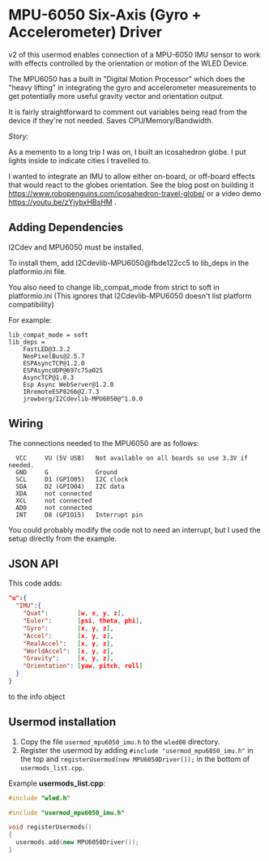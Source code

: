 # MPU-6050 Six-Axis (Gyro + Accelerometer) Driver

v2 of this usermod enables connection of a MPU-6050 IMU sensor to
work with effects controlled by the orientation or motion of the WLED Device.

The MPU6050 has a built in "Digital Motion Processor" which does the "heavy lifting"
in integrating the gyro and accelerometer measurements to get potentially more
useful gravity vector and orientation output.

It is fairly straightforward to comment out variables being read from the device if they're not needed. Saves CPU/Memory/Bandwidth.

_Story:_

As a memento to a long trip I was on, I built an icosahedron globe. I put lights inside to indicate cities I travelled to.

I wanted to integrate an IMU to allow either on-board, or off-board effects that would
react to the globes orientation. See the blog post on building it <https://www.robopenguins.com/icosahedron-travel-globe/> or a video demo <https://youtu.be/zYjybxHBsHM> .

## Adding Dependencies

I2Cdev and MPU6050 must be installed.

To install them, add I2Cdevlib-MPU6050@fbde122cc5 to lib_deps in the platformio.ini file.

You also need to change lib_compat_mode from strict to soft in platformio.ini (This ignores that I2Cdevlib-MPU6050 doesn't list platform compatibility)

For example:

```
lib_compat_mode = soft
lib_deps =
    FastLED@3.3.2
    NeoPixelBus@2.5.7
    ESPAsyncTCP@1.2.0
    ESPAsyncUDP@697c75a025
    AsyncTCP@1.0.3
    Esp Async WebServer@1.2.0
    IRremoteESP8266@2.7.3
    jrowberg/I2Cdevlib-MPU6050@^1.0.0
```

## Wiring

The connections needed to the MPU6050 are as follows:
```
  VCC     VU (5V USB)   Not available on all boards so use 3.3V if needed.
  GND     G             Ground
  SCL     D1 (GPIO05)   I2C clock
  SDA     D2 (GPIO04)   I2C data
  XDA     not connected
  XCL     not connected
  AD0     not connected
  INT     D8 (GPIO15)   Interrupt pin
```

You could probably modify the code not to need an interrupt, but I used the
setup directly from the example.

## JSON API

This code adds:
```json
"u":{
  "IMU":{
    "Quat":        [w, x, y, z],
    "Euler":       [psi, theta, phi],
    "Gyro":        [x, y, z],
    "Accel":       [x, y, z],
    "RealAccel":   [x, y, z],
    "WorldAccel":  [x, y, z],
    "Gravity":     [x, y, z],
    "Orientation": [yaw, pitch, roll]
  }
}
```
to the info object

## Usermod installation

1. Copy the file `usermod_mpu6050_imu.h` to the `wled00` directory.
2. Register the usermod by adding `#include "usermod_mpu6050_imu.h"` in the top and `registerUsermod(new MPU6050Driver());` in the bottom of `usermods_list.cpp`.

Example **usermods_list.cpp**:

```cpp
#include "wled.h"

#include "usermod_mpu6050_imu.h"

void registerUsermods()
{
  usermods.add(new MPU6050Driver());
}
```
